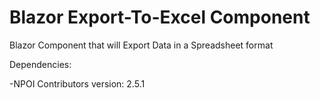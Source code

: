 # Blazor Export-To-Excel Component

Blazor Component that will Export Data in a Spreadsheet format

Dependencies:

-NPOI Contributors version: 2.5.1

